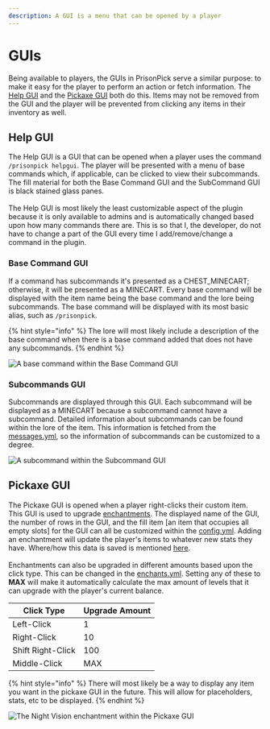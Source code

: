 ```yaml
---
description: A GUI is a menu that can be opened by a player
---
```


# GUIs

Being available to players, the GUIs in PrisonPick serve a similar purpose: to make it easy for the player to perform an action or fetch information. The [Help GUI](guis.md#help-gui) and the [Pickaxe GUI](guis.md#pickaxe-gui) both do this. Items may not be removed from the GUI and the player will be prevented from clicking any items in their inventory as well.

## Help GUI

The Help GUI is a GUI that can be opened when a player uses the command `/prisonpick helpgui`. The player will be presented with a menu of base commands which, if applicable, can be clicked to view their subcommands.\
The fill material for both the Base Command GUI and the SubCommand GUI is black stained glass panes.\
\
The Help GUI is most likely the least customizable aspect of the plugin because it is only available to admins and is automatically changed based upon how many commands there are. This is so that I, the developer, do not have to change a part of the GUI every time I add/remove/change a command in the plugin.

### Base Command GUI

If a command has subcommands it's presented as a CHEST\_MINECART; otherwise, it will be presented as a MINECART. Every base command will be displayed with the item name being the base command and the lore being subcommands. The base command will be displayed with its most basic alias, such as `/prisonpick`.

{% hint style="info" %}
The lore will most likely include a description of the base command when there is a base command added that does not have any subcommands.
{% endhint %}

![A base command within the Base Command GUI](../../.gitbook/assets/javaw\_8teGAB4BNA.png)

### Subcommands GUI

Subcommands are displayed through this GUI. Each subcommand will be displayed as a MINECART because a subcommand cannot have a subcommand. Detailed information about subcommands can be found within the lore of the item. This information is fetched from the [messages.yml](configuration-files/messages.yml-1.0.2.md), so the information of subcommands can be customized to a degree.

![A subcommand within the Subcommand GUI](../../.gitbook/assets/javaw\_mKi71G8iOQ.png)

## Pickaxe GUI

The Pickaxe GUI is opened when a player right-clicks their custom item. This GUI is used to upgrade [enchantments](enchantments.md). The displayed name of the GUI, the number of rows in the GUI, and the fill item \[an item that occupies all empty slots] for the GUI can all be customized within the [config.yml](configuration-files/config.yml-1.0.2.md). Adding an enchantment will update the player's items to whatever new stats they have. Where/how this data is saved is mentioned [here](saving-data.md).\
\
Enchantments can also be upgraded in different amounts based upon the click type. This can be changed in the [enchants.yml](configuration-files/enchants.yml-1.0.2.md). Setting any of these to **MAX** will make it automatically calculate the max amount of levels that it can upgrade with the player's current balance.

| Click Type        | Upgrade Amount |
| ----------------- | -------------- |
| Left-Click        | 1              |
| Right-Click       | 10             |
| Shift Right-Click | 100            |
| Middle-Click      | MAX            |

{% hint style="info" %}
There will most likely be a way to display any item you want in the pickaxe GUI in the future. This will allow for placeholders, stats, etc to be displayed.
{% endhint %}

![The Night Vision enchantment within the Pickaxe GUI](../../.gitbook/assets/javaw\_0HU4taahUT.png)
